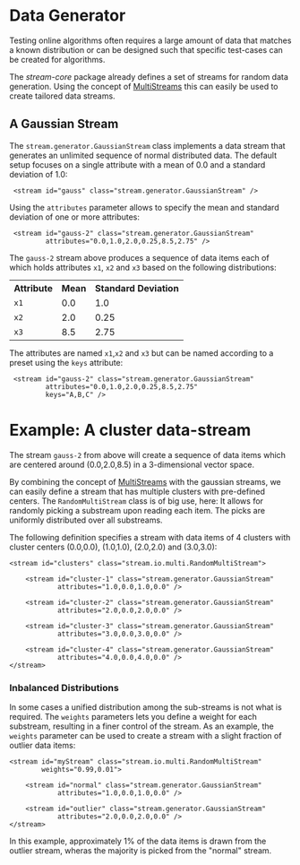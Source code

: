 Data Generator
==============

Testing online algorithms often requires a large amount of data that
matches a known distribution or can be designed such that specific
test-cases can be created for algorithms.

The *stream-core* package already defines a set of streams for random
data generation. Using the concept of [MultiStreams](../streams.md)
this can easily be used to create tailored data streams.


A Gaussian Stream
-----------------

The `stream.generator.GaussianStream` class implements a data stream
that generates an unlimited sequence of normal distributed data. The
default setup focuses on a single attribute with a mean of 0.0 and
a standard deviation of 1.0:

     <stream id="gauss" class="stream.generator.GaussianStream" />


Using the `attributes` parameter allows to specify the mean and
standard deviation of one or more attributes:

     <stream id="gauss-2" class="stream.generator.GaussianStream"
             attributes="0.0,1.0,2.0,0.25,8.5,2.75" />

The `gauss-2` stream above produces a sequence of data items each of
which holds attributes `x1`, `x2` and `x3` based on the following
distributions:

<table style="margin: auto;">
   <tr>
      <th>Attribute</th>
      <th>Mean</th>
      <th>Standard Deviation</th>
   </tr>
   <tr><td><code>x1</code></td><td>0.0</td><td>1.0</td></tr> 
   <tr><td><code>x2</code></td><td>2.0</td><td>0.25</td></tr>
   <tr><td><code>x3</code></td><td>8.5</td><td>2.75</td></tr>
</table>

The attributes are named `x1`,`x2` and `x3` but can be named according
to a preset using the `keys` attribute:

     <stream id="gauss-2" class="stream.generator.GaussianStream"
             attributes="0.0,1.0,2.0,0.25,8.5,2.75"
             keys="A,B,C" />


Example: A cluster data-stream
==============================

The stream `gauss-2` from above will create a sequence of data items
which are centered around (0.0,2.0,8.5) in a 3-dimensional vector
space.

By combining the concept of
[MultiStreams](../streams.html#MultiStream) with the gaussian streams,
we can easily define a stream that has multiple clusters with
pre-defined centers. The `RandomMultiStream` class is of big use,
here: It allows for randomly picking a substream upon reading each
item. The picks are uniformly distributed over all substreams.

The following definition specifies a stream with data items of 4
clusters with cluster centers (0.0,0.0), (1.0,1.0), (2.0,2.0) and
(3.0,3.0):

    <stream id="clusters" class="stream.io.multi.RandomMultiStream">

        <stream id="cluster-1" class="stream.generator.GaussianStream"
                attributes="1.0,0.0,1.0,0.0" />

        <stream id="cluster-2" class="stream.generator.GaussianStream"
                attributes="2.0,0.0,2.0,0.0" />

        <stream id="cluster-3" class="stream.generator.GaussianStream"
                attributes="3.0,0.0,3.0,0.0" />

        <stream id="cluster-4" class="stream.generator.GaussianStream"
                attributes="4.0,0.0,4.0,0.0" />
    </stream>


### Inbalanced Distributions

In some cases a unified distribution among the sub-streams is not what
is required. The `weights` parameters lets you define a weight for
each substream, resulting in a finer control of the stream. As an
example, the `weights` parameter can be used to create a stream with a
slight fraction of outlier data items:

    <stream id="myStream" class="stream.io.multi.RandomMultiStream"
            weights="0.99,0.01">

        <stream id="normal" class="stream.generator.GaussianStream"
                attributes="1.0,0.0,1.0,0.0" />

        <stream id="outlier" class="stream.generator.GaussianStream"
                attributes="2.0,0.0,2.0,0.0" />
    </stream>

In this example, approximately 1% of the data items is drawn from the
outlier stream, wheras the majority is picked from the "normal"
stream.